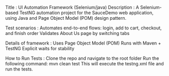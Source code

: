 Title : UI Automation Framework (Selenium/java)
Description : A Selenium-based TestNG automation project for the SauceDemo web application, using Java and Page Object Model (POM) design pattern.

Test scenarios :
Automates end-to-end flows: login, add to cart, checkout, and finish order
Validates About Us page by switching tabs

Details of framework :
Uses Page Object Model (POM)
Runs with Maven + TestNG
Explicit waits for stability

How to Run Tests :
Clone the repo and navigate to the root folder
Run the following command: mvn clean test
This will execute the testng.xml file and run the tests.
